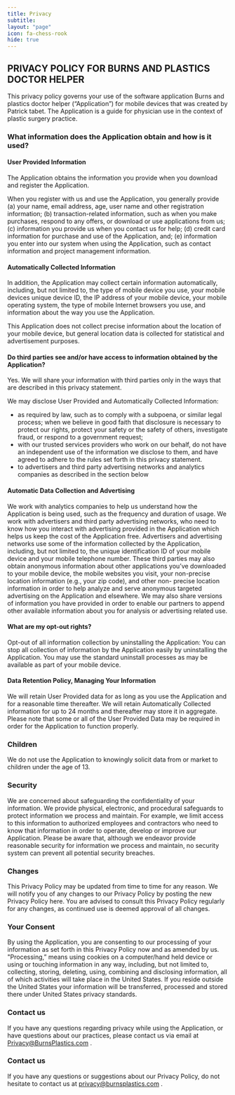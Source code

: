 ```yaml
---
title: Privacy
subtitle:
layout: "page"
icon: fa-chess-rook
hide: true
---
```


<h2>PRIVACY POLICY FOR BURNS AND PLASTICS DOCTOR HELPER</h2>


This privacy policy governs your use of the software application Burns and plastics doctor helper (“Application”) for mobile devices that was created by Patrick tabet. The Application is a guide for physician use in the context of plastic surgery practice. 

<h3>What information does the Application obtain and how is it used?</h3>

<h4>User Provided Information</h4>

The Application obtains the information you provide when you download and register the Application.

When you register with us and use the Application, you generally provide (a) your name, email address, age, user name and other registration information; (b) transaction-related information, such as when you make purchases, respond to any offers, or download or use applications from us; (c) information you provide us when you contact us for help; (d) credit card information for purchase and use of the Application, and; (e) information you enter into our system when using the Application, such as contact information and project management information.

<h4>Automatically Collected Information</h4>

In addition, the Application may collect certain information automatically, including, but not limited to, the type of mobile device you use, your mobile devices unique device ID, the IP address of your mobile device, your mobile operating system, the type of mobile Internet browsers you use, and information about the way you use the Application. 

This Application does not collect precise information about the location of your mobile device, but general location data is collected for statistical and advertisement purposes.

 

<h4>Do third parties see and/or have access to information obtained by the Application?</h4>

Yes. We will share your information with third parties only in the ways that are described in this privacy statement.

We may disclose User Provided and Automatically Collected Information:
<ul>
				<li>as required by law, such as to comply with a subpoena, or similar legal process; when we believe in good faith that disclosure is necessary to protect our rights, protect your safety or the safety of others, investigate fraud, or respond to a government request;</li>
				<li>with our trusted services providers who work on our behalf, do not have an independent use of the information we disclose to them, and have agreed to adhere to the rules set forth in this privacy statement.</li>
				<li>to advertisers and third party advertising networks and analytics companies as described in the section below</li>
			</ul>



<h4>Automatic Data Collection and Advertising</h4>

We work with analytics companies to help us understand how the Application is being used, such as the frequency and duration of usage. We work with advertisers and third party advertising networks, who need to know how you interact with advertising provided in the Application which helps us keep the cost of the Application free. Advertisers and advertising networks use some of the information collected by the Application, including, but not limited to, the unique identification ID of your mobile device and your mobile telephone number. These third parties may also obtain anonymous information about other applications you’ve downloaded to your mobile device, the mobile websites you visit, your non-precise location information (e.g., your zip code), and other non- precise location information in order to help analyze and serve anonymous targeted advertising on the Application and elsewhere. We may also share versions of information you have provided in order to enable our partners to append other available information about you for analysis or advertising related use. 


<h4>What are my opt-out rights?</h4>

Opt-out of all information collection by uninstalling the Application: You can stop all collection of information by the Application easily by uninstalling the Application. You may use the standard uninstall processes as may be available as part of your mobile device. 
  

<h4>Data Retention Policy, Managing Your Information</h4>

We will retain User Provided data for as long as you use the Application and for a reasonable time thereafter. We will retain Automatically Collected information for up to 24 months and thereafter may store it in aggregate. Please note that some or all of the User Provided Data may be required in order for the Application to function properly.

 

<h3>Children</h3>

We do not use the Application to knowingly solicit data from or market to children under the age of 13.

 
<h3>Security</h3>

We are concerned about safeguarding the confidentiality of your information. We provide physical, electronic, and procedural safeguards to protect information we process and maintain. For example, we limit access to this information to authorized employees and contractors who need to know that information in order to operate, develop or improve our Application. Please be aware that, although we endeavor provide reasonable security for information we process and maintain, no security system can prevent all potential security breaches.



<h3>Changes</h3>
This Privacy Policy may be updated from time to time for any reason. We will notify you of any changes to our Privacy Policy by posting the new Privacy Policy here. You are advised to consult this Privacy Policy regularly for any changes, as continued use is deemed approval of all changes.

 

<h3>Your Consent</h3>

By using the Application, you are consenting to our processing of your information as set forth in this Privacy Policy now and as amended by us. "Processing,” means using cookies on a computer/hand held device or using or touching information in any way, including, but not limited to, collecting, storing, deleting, using, combining and disclosing information, all of which activities will take place in the United States. If you reside outside the United States your information will be transferred, processed and stored there under United States privacy standards. 

 

<h3>Contact us</h3>

If you have any questions regarding privacy while using the Application, or have questions about our practices, please contact us via email at Privacy@BurnsPlastics.com .



<h3>Contact us</h3>

If you have any questions or suggestions about our Privacy Policy, do not hesitate to contact us at privacy@burnsplastics.com .

